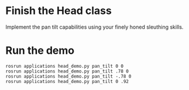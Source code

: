 # Finish the Head class

Implement the pan tilt capabilities using your finely honed sleuthing skills.

# Run the demo

    rosrun applications head_demo.py pan_tilt 0 0
    rosrun applications head_demo.py pan_tilt .78 0
    rosrun applications head_demo.py pan_tilt -.78 0
    rosrun applications head_demo.py pan_tilt 0 .92
